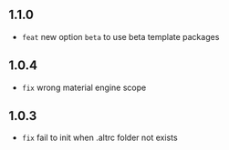 ## 1.1.0

- `feat` new option `beta` to use beta template packages

## 1.0.4

- `fix` wrong material engine scope

## 1.0.3

- `fix` fail to init when .altrc folder not exists
